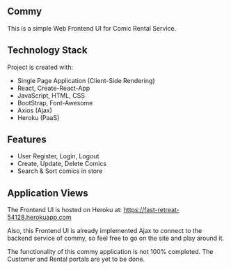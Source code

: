 ## Commy

This is a simple Web Frontend UI for Comic Rental Service.

## Technology Stack

Project is created with:

- Single Page Application (Client-Side Rendering)
- React, Create-React-App
- JavaScript, HTML, CSS
- BootStrap, Font-Awesome
- Axios (Ajax)
- Heroku (PaaS)

## Features

- User Register, Login, Logout
- Create, Update, Delete Comics
- Search & Sort comics in store

## Application Views

The Frontend UI is hosted on Heroku at:
https://fast-retreat-54128.herokuapp.com

Also, this Frontend UI is already implemented Ajax to connect to the backend service of commy, so feel free to go on the site and play around it.

The functionality of this commy application is not 100% completed. The Customer and Rental portals are yet to be done.
